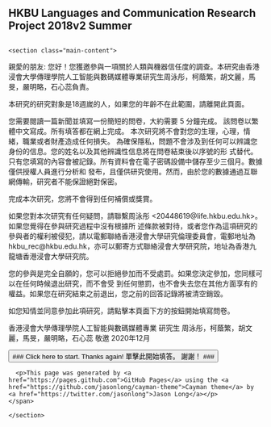 <!DOCTYPE html>
<html lang="en-us">
  <head>
    <meta charset="UTF-8">
    <title>HKBU Languages and Communication Research Project 2018v2 Summer</title>
    <meta name="viewport" content="width=device-width, initial-scale=1">
    <link rel="stylesheet" type="text/css" href="stylesheets/normalize.css" media="screen">
    <link href='http://fonts.googleapis.com/css?family=Open+Sans:400,700' rel='stylesheet' type='text/css'>
    <link rel="stylesheet" type="text/css" href="stylesheets/stylesheet.css" media="screen">
    <link rel="stylesheet" type="text/css" href="stylesheets/github-light.css" media="screen">
  </head>
  <body>
    <section class="page-header">
      <h2 class="project-tagline">HKBU Languages and Communication Research Project 2018v2 Summer</h2>
      <h2 class="project-tagline"></h2>
    </section>

    <section class="main-content">
      
<p> 親愛的朋友: 您好！您獲邀參與一項關於人類與機器信任度的調查。本研究由香港浸會大學傳理學院人工智能與數碼媒體專業研究生周泳彤，柯蔭繁，胡文麗，馬旻，嚴明略，石心蕊負責。

  本研究的研究對象是18週嵗的人，如果您的年齡不在此範圍，請離開此頁面。
  
  您需要閱讀一篇新聞並填寫一份簡短的問卷，大約需要 5 分鐘完成。 該問卷以繁體中文寫成。所有填答都在網上完成。 本次研究將不會對您的生理，心理，情緒，職業或者財產造成任何損失。 為確保隱私，問題不會涉及到任何可以辨識您身份的信息。您的姓名以及其他辨識性信息將在問卷結束後以序號的形 式替代。只有您填寫的內容會被記錄。所有資料會在電子密碼設備中儲存至少三個月。數據僅供授權人員進行分析和 發布，且僅供研究使用。然而，由於您的數據通過互聯網傳輸，研究者不能保證絕對保密。
</p>

<p> 完成本次研究，您將不會得到任何補償或獎賞。</p>
      
<p> 如果您對本次研究有任何疑問，請聯繫周泳彤 <20448619@life.hkbu.edu.hk>。如果您覺得在參與研究過程中沒有根據所 述條款被對待，或者您作為這項研究的參與者的權利被侵犯，請以電郵聯絡香港浸會大學研究倫理委員會，電郵地址為 hkbu_rec@hkbu.edu.hk，亦可以郵寄方式聯絡浸會大學研究院，地址為香港九龍塘香港浸會大學研究院。</p>

<p>您的參與是完全自願的，您可以拒絕參加而不受處罰。如果您決定參加，您同樣可以在任何時候退出研究，而不會受 到任何懲罰，也不會失去您在其他方面享有的權益。如果您在研究結束之前退出，您之前的回答記錄將被清空銷毀。 </p>

<p> 如您知情並同意參加此項研究，請點擊本頁面下方的按鈕開始填寫問卷。 </p>
      
<p> 香港浸會大學傳理學院人工智能與數碼媒體專業 研究生 周泳彤，柯蔭繁，胡文麗，馬旻，嚴明略，石心蕊 敬邀 2020年12月 </p>

<div style="style:display:none"><!-- this section is the randomization process. The URL of this tutoril is: http://www.javascriptkit.com/javatutors/random2.shtml -->

<script type="text/javascript">
function randomlinks(){
    var myrandom=Math.round(Math.random()*11)
    var links=new Array()
    links[0]="https://docs.google.com/forms/d/e/1FAIpQLSeLWPzUC_fXw5czuPYIAzGb-vczCPDWuuWyesZxCtgqGOX9JA/viewform?usp=send_form"
    links[1]="https://docs.google.com/forms/d/e/1FAIpQLSeHfX3LoURZjjDVRB7IdBKexo-A5_S02tYnTEM0WzjU-ULSdw/viewform?usp=send_form"
    links[2]="https://docs.google.com/forms/d/e/1FAIpQLSckrLmW83ryfqFblh4lwHg9Gxf8X9meMn0TRnIVoPqThMzlrw/viewform?usp=send_form"
    links[3]="https://docs.google.com/forms/d/e/1FAIpQLScnWYCdkTyyg0dvRM_MTrP5_XhLRvmYIxf55hT10hpyWEibug/viewform?usp=send_form"
    links[4]="https://docs.google.com/forms/d/e/1FAIpQLScpq6W4uN_k_46XHi_Af3G_ClqUWNifhStiv9WTHAzbXYxt0w/viewform?usp=send_form"
    links[5]="https://docs.google.com/forms/d/e/1FAIpQLSfLjwRWuNYj3uYA_RRV3lzMqq_XSIQeyOoC2wqDhBU4quk_HA/viewform?usp=send_form"
    links[6]="https://docs.google.com/forms/d/e/1FAIpQLScLxpj5JfyZOrUgOzQ9NgH7ZXj_DChk8Y5NPFt5AH38VBf6Nw/viewform?usp=send_form"
    links[7]="https://docs.google.com/forms/d/e/1FAIpQLSfZDq3FPQ6RmRC88M_OA4XIbiCmjIBQ4fEn8WScj9oaDDrrUw/viewform?usp=send_form"
    links[8]="https://docs.google.com/forms/d/e/1FAIpQLSeLBZL7YkiapOhK_CavZSlmvZKSIsF5TBXc5YEY6lJJvac1vw/viewform?usp=send_form"
    links[9]="https://docs.google.com/forms/d/e/1FAIpQLSdTkAxk59L37rT57qnDbQtLverrljJCvC7BspF1wWY0t88tpQ/viewform?usp=send_form"
    links[10]="https://docs.google.com/forms/d/e/1FAIpQLSc_yDiU10w8M9uY2lV6JZBAsUozp672fW_JUOi2nTOvOvxC1g/viewform?usp=send_form"
    links[11]="https://docs.google.com/forms/d/e/1FAIpQLSeX3liQPqnZ8_RqNf7rP7DyGR3Pa9yuBiK0CIWfkihIN7GCIg/viewform?usp=send_form"
    window.location=links[myrandom]
  }
</script>
<p></p>
<form>
<input type="button" value="### Click here to start. Thanks again! 單擊此開始填答。 謝謝！ ###" onClick="randomlinks()">
</form>
</div>

<footer>
  <span class="site-footer-credits">
      <p></p>
      
      <p>This page was generated by <a href="https://pages.github.com">GitHub Pages</a> using the <a href="https://github.com/jasonlong/cayman-theme">Cayman theme</a> by <a href="https://twitter.com/jasonlong">Jason Long</a></p>
    </span>
</footer>

    </section>
  </body>
</html>
